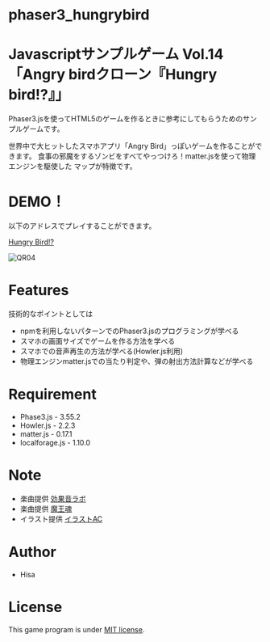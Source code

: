 # phaser3_hungrybird
# Javascriptサンプルゲーム Vol.14「Angry birdクローン『Hungry bird!?』」
 
Phaser3.jsを使ってHTML5のゲームを作るときに参考にしてもらうためのサンプルゲームです。

世界中で大ヒットしたスマホアプリ「Angry Bird」っぽいゲームを作ることができます。
食事の邪魔をするゾンビをすべてやっつけろ！matter.jsを使って物理エンジンを駆使した
マップが特徴です。

# DEMO！
 
以下のアドレスでプレイすることができます。

[Hungry Bird!?](https://tinycore-hisanori.github.io/phaser3_hungrybird/)

 ![QR04](https://user-images.githubusercontent.com/30931098/140819195-7a5fbbff-d0cb-4a22-aef8-e9a8b70f0a21.png)

# Features
 
技術的なポイントとしては

* npmを利用しないパターンでのPhaser3.jsのプログラミングが学べる
* スマホの画面サイズでゲームを作る方法を学べる
* スマホでの音声再生の方法が学べる(Howler.js利用)
* 物理エンジンmatter.jsでの当たり判定や、弾の射出方法計算などが学べる

# Requirement
 
* Phase3.js      - 3.55.2
* Howler.js      - 2.2.3
* matter.js      - 0.17.1
* localforage.js - 1.10.0
 
# Note

 * 楽曲提供 [効果音ラボ](https://soundeffect-lab.info/sound/anime/)
 * 楽曲提供 [魔王魂](https://maou.audio/)
 * イラスト提供 [イラストAC](https://www.ac-illust.com/)

 
# Author
 
* Hisa
 
# License
 
This game program is under [MIT license](https://en.wikipedia.org/wiki/MIT_License).